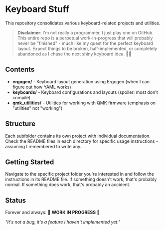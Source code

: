 # Keyboard Stuff

This repository consolidates various keyboard-related projects and utilities.

> **Disclaimer**: I'm not really a programmer, I just play one on GitHub. This entire repo is a perpetual work-in-progress that will probably never be "finished" - much like my quest for the perfect keyboard layout. Expect things to be broken, half-implemented, or completely abandoned as I chase the next shiny keyboard idea. 🤷‍♂️

## Contents

- **ergogen/** - Keyboard layout generation using Ergogen (when I can figure out how YAML works)
- **keyboards/** - Keyboard configurations and layouts (spoiler: most don't compile)
- **qmk_utilities/** - Utilities for working with QMK firmware (emphasis on "utilities" not "working")

## Structure

Each subfolder contains its own project with individual documentation. Check the README files in each directory for specific usage instructions - assuming I remembered to write any.

## Getting Started

Navigate to the specific project folder you're interested in and follow the instructions in its README file. If something doesn't work, that's probably normal. If something does work, that's probably an accident.

## Status

Forever and always: 🚧 **WORK IN PROGRESS** 🚧

_"It's not a bug, it's a feature I haven't implemented yet."_
